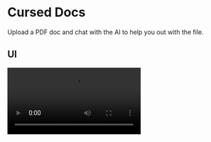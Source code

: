 # Cursed Docs

Upload a PDF doc and chat with the AI to help you out with the file.

## UI

![Home Screen UI](public/UI.mov)